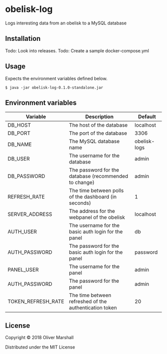 # obelisk-log

Logs interesting data from an obelisk to a MySQL database

## Installation

Todo: Look into releases.
Todo: Create a sample docker-compose.yml

## Usage

Expects the environment variables defined below.

    $ java -jar obelisk-log-0.1.0-standalone.jar

## Environment variables

Variable | Description | Default
-------- | ----------- | -------
DB_HOST | The host of the database | localhost
DB_PORT | The port of the database | 3306
DB_NAME | The MySQL database name | obelisk-logs
DB_USER | The username for the database | admin
DB_PASSWORD | The password for the database (recommended to change) | admin
REFRESH_RATE | The time between polls of the dashboard (in seconds) | 1
SERVER_ADDRESS | The address for the webpanel of the obelisk | localhost
AUTH_USER | The username for the basic auth login for the panel | db
AUTH_PASSWORD | The password for the basic auth login for the panel | password
PANEL_USER | The username for the panel | admin
AUTH_PASSWORD | The password for the panel | admin
TOKEN_REFRESH_RATE | The time between refreshed of the authentication token | 20

## License

Copyright © 2018 Oliver Marshall

Distributed under the MIT License
